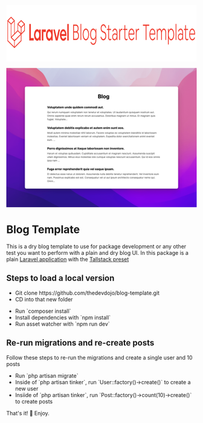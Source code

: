 <p align="center"><a href="https://laravel.com" target="_blank"><img src="https://raw.githubusercontent.com/thedevdojo/blog-template/main/public/logo.svg" height="150" alt="Laravel Blog"></a></p>

<img src="https://raw.githubusercontent.com/thedevdojo/blog-template/main/public/screenshot.png" alt="screenshot" />

<h1>Blog Template</h1>
<p>This is a dry blog template to use for package development or any other test you want to perform with a plain and dry blog UI. In this package is a plain <a href="https://laravel.com" target="_blank">Laravel application</a> with the <a href="https://github.com/laravel-frontend-presets/tall" target="_blank">Tallstack preset</a></p>

<h2>Steps to load a local version</h2>
<ul>
<li>Git clone https://github.com/thedevdojo/blog-template.git</li>
<li>CD into that new folder</p>
<li>Run `composer install`</li>
<li>Install dependencies with `npm install`</li>
<li>Run asset watcher with `npm run dev`</li>
</ul>

<h2>Re-run migrations and re-create posts</h2>
<p>Follow these steps to re-run the migrations and create a single user and 10 posts</p>
<ul>
<li>Run `php artisan migrate`</li>
<li>Inside of `php artisan tinker`, run `User::factory()->create()` to create a new user</li>
<li>Insiide of `php artisan tinker`, run `Post::factory()->count(10)->create()` to create posts</li>
</ul>

<p>That's it! 🍻 Enjoy.</p>